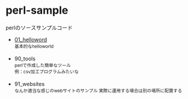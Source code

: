 perl-sample
===========

perlのソースサンプルコード

<ul>
    <li>
        <a href="https://github.com/mshige1979/perl-sample/tree/master/01_helloworld">01_helloword</a>
        <div>
            <small>
                基本的なhelloworld
            </small>
        </div>
        <br />
    </li>
    <li>
        90_tools
        <div>
            <small>
                perlで作成した簡単なツール<br />
                例：csv加工プログラムみたいな
            </small>
        </div>
        <br />
    </li>
    <li>
        91_websites
        <div>
            <small>
                なんか適当な感じのwebサイトのサンプル
                実際に運用する場合は別の場所に配置する
            </small>
        </div>
        <br />
    </li>
</ul>

